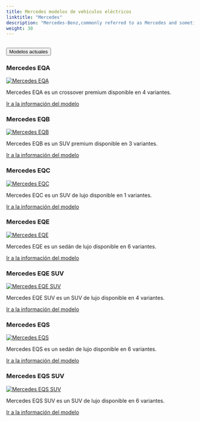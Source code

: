 ```yaml
---
title: Mercedes modelos de vehículos eléctricos
linktitle: "Mercedes"
description: "Mercedes-Benz,commonly referred to as Mercedes and sometimes as Benz, is a German luxury and commercial vehicle automotive brand established in 1926. By 2022, Mercedes-Benz will have battery electric vehicles (BEV) in all segments the company serves. "
weight: 30
---
```

<!-- markdownlint-disable MD033 -->
<!-- markdownlint-disable MD010 -->


<div class="accordion" id="accordionPanelsStayOpenExample">
    <div class="accordion-item">
        <h2 class="accordion-header">
            <button class="accordion-button" type="button" data-bs-toggle="collapse" data-bs-target="#panelsStayOpen-collapseOne" aria-expanded="true" aria-controls="panelsStayOpen-collapseOne">
                        Modelos actuales
            </button>
        </h2>
        <div id="panelsStayOpen-collapseOne" class="accordion-collapse collapse show">
            <div class="accordion-body">
    <div class="container p-3 mb-4 bg-body-tertiary rounded border">
        <h3>Mercedes EQA</h3>
        <div class="row">
            <div class="col col-12 col-md-6">
                <a href="eqa">
                    <img src="https://media.evkx.net/multimedia/models/mercedes/eqa/eqa_250/main_1_st.jpg" class="img-fluid" alt="Mercedes EQA" >
                </a>
            </div>
            <div class="col col-12 col-md-6"><p>
Mercedes EQA es un crossover premium disponible en 4 variantes.
</p>
	<a href="eqa/" class="btn btn-outline-primary" role="button">Ir a la información del modelo</a>
		</div>
	</div>
</div>
    <div class="container p-3 mb-4 bg-body-tertiary rounded border">
        <h3>Mercedes EQB</h3>
        <div class="row">
            <div class="col col-12 col-md-6">
                <a href="eqb">
                    <img src="https://media.evkx.net/multimedia/models/mercedes/eqb/eqb_250/main_1_st.jpg" class="img-fluid" alt="Mercedes EQB" >
                </a>
            </div>
            <div class="col col-12 col-md-6"><p>
Mercedes EQB es un SUV premium disponible en 3 variantes.
</p>
	<a href="eqb/" class="btn btn-outline-primary" role="button">Ir a la información del modelo</a>
		</div>
	</div>
</div>
    <div class="container p-3 mb-4 bg-body-tertiary rounded border">
        <h3>Mercedes EQC</h3>
        <div class="row">
            <div class="col col-12 col-md-6">
                <a href="eqc">
                    <img src="https://media.evkx.net/multimedia/models/mercedes/eqc/eqc_400_4matic/main_1_st.jpg" class="img-fluid" alt="Mercedes EQC" >
                </a>
            </div>
            <div class="col col-12 col-md-6"><p>
Mercedes EQC es un SUV de lujo disponible en 1 variantes.
</p>
	<a href="eqc/" class="btn btn-outline-primary" role="button">Ir a la información del modelo</a>
		</div>
	</div>
</div>
    <div class="container p-3 mb-4 bg-body-tertiary rounded border">
        <h3>Mercedes EQE</h3>
        <div class="row">
            <div class="col col-12 col-md-6">
                <a href="eqe">
                    <img src="https://media.evkx.net/multimedia/models/mercedes/eqe/eqe_300/main_1_st.jpg" class="img-fluid" alt="Mercedes EQE" >
                </a>
            </div>
            <div class="col col-12 col-md-6"><p>
Mercedes EQE es un sedán de lujo disponible en 6 variantes.
</p>
	<a href="eqe/" class="btn btn-outline-primary" role="button">Ir a la información del modelo</a>
		</div>
	</div>
</div>
    <div class="container p-3 mb-4 bg-body-tertiary rounded border">
        <h3>Mercedes EQE SUV</h3>
        <div class="row">
            <div class="col col-12 col-md-6">
                <a href="eqe_suv">
                    <img src="https://media.evkx.net/multimedia/models/mercedes/eqe_suv/eqe_43_4matic_suv/main_1_st.jpg" class="img-fluid" alt="Mercedes EQE SUV" >
                </a>
            </div>
            <div class="col col-12 col-md-6"><p>
Mercedes EQE SUV es un SUV de lujo disponible en 4 variantes.
</p>
	<a href="eqe_suv/" class="btn btn-outline-primary" role="button">Ir a la información del modelo</a>
		</div>
	</div>
</div>
    <div class="container p-3 mb-4 bg-body-tertiary rounded border">
        <h3>Mercedes EQS</h3>
        <div class="row">
            <div class="col col-12 col-md-6">
                <a href="eqs">
                    <img src="https://media.evkx.net/multimedia/models/mercedes/eqs/eqs_450plus/main_1_st.jpg" class="img-fluid" alt="Mercedes EQS" >
                </a>
            </div>
            <div class="col col-12 col-md-6"><p>
Mercedes EQS es un sedán de lujo disponible en 6 variantes.
</p>
	<a href="eqs/" class="btn btn-outline-primary" role="button">Ir a la información del modelo</a>
		</div>
	</div>
</div>
    <div class="container p-3 mb-4 bg-body-tertiary rounded border">
        <h3>Mercedes EQS SUV</h3>
        <div class="row">
            <div class="col col-12 col-md-6">
                <a href="eqs_suv">
                    <img src="https://media.evkx.net/multimedia/models/mercedes/eqs_suv/eqs_450plus_suv/main_1_st.jpg" class="img-fluid" alt="Mercedes EQS SUV" >
                </a>
            </div>
            <div class="col col-12 col-md-6"><p>
Mercedes EQS SUV es un SUV de lujo disponible en 6 variantes.
</p>
	<a href="eqs_suv/" class="btn btn-outline-primary" role="button">Ir a la información del modelo</a>
		</div>
	</div>
</div>
        </div>
    </div>
</div></div>
